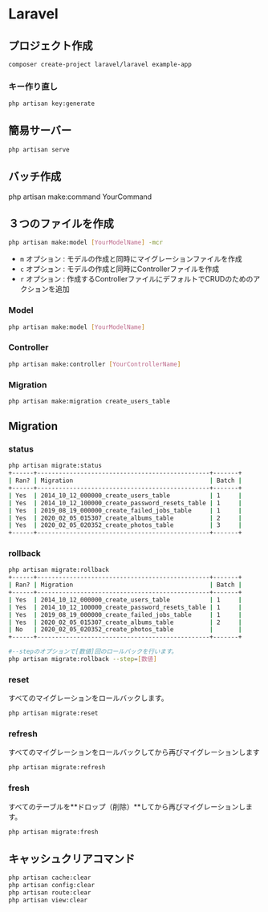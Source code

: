 # Laravel



## プロジェクト作成

```bash
composer create-project laravel/laravel example-app
```

### キー作り直し

```bash
php artisan key:generate
```

## 簡易サーバー

```bash
php artisan serve
```

## バッチ作成

php artisan make:command YourCommand

## ３つのファイルを作成

```bash
php artisan make:model [YourModelName] -mcr
```

* `m` オプション : モデルの作成と同時にマイグレーションファイルを作成
* `c` オプション : モデルの作成と同時にControllerファイルを作成
* `r` オプション : 作成するControllerファイルにデフォルトでCRUDのためのアクションを追加

### Model

```bash
php artisan make:model [YourModelName]
```

### Controller

```bash
php artisan make:controller [YourControllerName]
```

### Migration

```bash
php artisan make:migration create_users_table
```

## Migration

### status

```bash
php artisan migrate:status
+------+------------------------------------------------+-------+
| Ran? | Migration                                      | Batch |
+------+------------------------------------------------+-------+
| Yes  | 2014_10_12_000000_create_users_table           | 1     |
| Yes  | 2014_10_12_100000_create_password_resets_table | 1     |
| Yes  | 2019_08_19_000000_create_failed_jobs_table     | 1     |
| Yes  | 2020_02_05_015307_create_albums_table          | 2     |
| Yes  | 2020_02_05_020352_create_photos_table          | 3     |
+------+------------------------------------------------+-------+
```

### rollback

```bash
php artisan migrate:rollback
+------+------------------------------------------------+-------+
| Ran? | Migration                                      | Batch |
+------+------------------------------------------------+-------+
| Yes  | 2014_10_12_000000_create_users_table           | 1     |
| Yes  | 2014_10_12_100000_create_password_resets_table | 1     |
| Yes  | 2019_08_19_000000_create_failed_jobs_table     | 1     |
| Yes  | 2020_02_05_015307_create_albums_table          | 2     |
| No   | 2020_02_05_020352_create_photos_table          |       |
+------+------------------------------------------------+-------+

#--stepのオプションで[数値]回のロールバックを行います。
php artisan migrate:rollback --step=[数値]
```

### reset

すべてのマイグレーションをロールバックします。

```bash
php artisan migrate:reset
```

### refresh

すべてのマイグレーションをロールバックしてから再びマイグレーションします

```bash
php artisan migrate:refresh
```

### fresh

すべてのテーブルを**ドロップ（削除）**してから再びマイグレーションします。

```bash
php artisan migrate:fresh
```

## キャッシュクリアコマンド

```bash
php artisan cache:clear
php artisan config:clear
php artisan route:clear
php artisan view:clear
```
